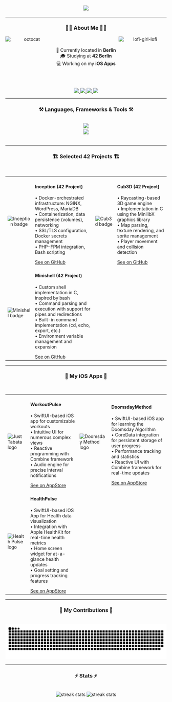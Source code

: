 

<!--- VIS![gmail](https://github.com/user-attachments/assets/9bbd6d1d-291c-4b30-b8dc-12f3e94c4a57)
ITORS BADGE -->
<!---
<img align="right" src="https://visitor-badge.laobi.icu/badge?page_id=Roibos22.Roibos22&left_color=%23a8072b&right_color=%23a8072b" />
-->
<!--- HEADER -->

<h3 align="center">
  <img src="https://readme-typing-svg.herokuapp.com?font=Ubunutu+Mono&weight=1200&size=35&duration=4000&pause=500&color=a8072b&center=true&vCenter=true&width=700&height=70&lines=hi+welt!👋;My+Name+is+Leon+Grimmeisen!;Olli+sucks!;"/>
</h3>

<hr/>

<!--- INTRO -->

<h3 align="center">👨‍🚀 About Me 👨‍🚀</h3>

<p align="center">
  <img src="https://github.com/user-attachments/assets/2931f3ed-7fcd-4c87-b408-e6ac59d85588" alt="lofi-girl-lofi" width="150" align="right";>
  <img src="https://github.com/user-attachments/assets/dc3befa1-3508-427e-bbfb-4d14795369a8" alt="octocat" width="150" align="left";>
  <br><br>
  📍 Currently located in <strong>Berlin</strong><br>
  🎓 Studying at <strong>42 Berlin</strong><br>
  💻 Working on my <strong>iOS Apps</strong>
  <br><br>
</p>

<br>

<!--- BADGES -->
<p align="center">
  <a href="mailto:grimmeisen.leon@gmail.com">
    <img src="https://github.com/user-attachments/assets/be9233f3-4566-458b-8135-ddf3079cde8e" height="40";"/>
  </a>
  <a href="https://linkedin.com/in/leon-grimmeisen" target="_blank">
    <img src="https://github.com/user-attachments/assets/8a5b451b-0857-489c-8a9c-3723d0ab38fd" height="40";"/>
  </a>
  <a href="https://leongrimmeisen.de" target="_blank">
    <img src="https://github.com/user-attachments/assets/0d7be76f-1dba-4584-b19c-963502692e34" height="40";"/>
  </a>
  <a href="https://apps.apple.com/at/developer/leon-grimmeisen/id1654025400" target="_blank">
    <img src="https://github.com/user-attachments/assets/07bed951-5aaf-4d32-bf71-68bc7a32495d" height="40";"/>
  </a>
</p>

<hr/>

<!--- FRAMEWORKS AND TOOLS -->
 
<h3 align="center">⚒️ Languages, Frameworks & Tools ⚒️</h3>
<br/>

<div align="center">
    <img src="https://skillicons.dev/icons?i=c,cpp,swift,python,javascript,html,css" /> <br>
    <img src="https://skillicons.dev/icons?i=bash,linux,git,docker,vscode,figma,github" />
</div>

<br/>
<hr/>

<!--- SELECTED 42 PROJECTS -->

<h3 align="center">🏗 Selected 42 Projects 🏗</h3>
<br/>

<table align="center">
  <tr>
   <!--- INCEPTION -->
    <td style="text-align: center;"><img src="https://github.com/user-attachments/assets/14187509-941c-469e-a83b-b3a73c2cf3f0" width="150" alt="Inception badge"/></td>
    <td>
      <h4>Inception (42 Project)</h4>
      <p>
        • Docker-orchestrated infrastructure: NGINX, WordPress, MariaDB<br>
        • Containerization, data persistence (volumes), networking<br>
        • SSL/TLS configuration, Docker secrets management<br>
        • PHP-FPM integration, Bash scripting
      </p>
      <a href="https://github.com/Roibos22/Inception">See on GitHub</a>
    </td>
    <!--- Cub3d -->
    <td><img src="https://github.com/user-attachments/assets/16a2456a-161f-4586-82ae-225e6572c4c7" width="150" alt="Cub3d badge"/></td>
    <td>
     <h4>Cub3D (42 Project)</h4>
     <p>
       • Raycasting-based 3D game engine<br>
       • Implementation in C using the MinilibX graphics library<br>
       • Map parsing, texture rendering, and sprite management<br>
       • Player movement and collision detection
     </p>
     <a href="https://github.com/Roibos22/cub3d">See on GitHub</a>
    </td>
  </tr>
  <tr>
    <!--- Cub3d -->
    <td><img src="https://github.com/user-attachments/assets/af6fb564-fb7a-441d-83aa-2e78e2e0647a" width="150" alt="Minishell badge"/></td>
    <td>
     <h4>Minishell (42 Project)</h4>
     <p>
       • Custom shell implementation in C, inspired by bash<br>
       • Command parsing and execution with support for pipes and redirections<br>
       • Built-in command implementation (cd, echo, export, etc.)<br>
       • Environment variable management and expansion
     </p>
     <a href="https://github.com/Roibos22/minihell">See on GitHub</a>
    </td>
  </tr>
</table>

<hr/>

<!--- SELECTED APPS -->

<h3 align="center">📱 My iOS Apps 📱</h3>
<br/>

<table align="center">
   <tr>
        <!--- WorkoutPulse -->
    <td> <img src="https://github.com/user-attachments/assets/1d72a6e7-8017-4ffd-a0d8-d660cd18d96c" width="130" alt="Just Tabata logo"/></td>
    <td>
     <h4>WorkoutPulse</h4>
     <p>
      • SwiftUI-based iOS app for customizable workouts<br>
      • Intuitive UI for numerous complex views<br>
      • Reactive programming with Combine framework<br>
      • Audio engine for precise interval notifications<br>
     </p>
     <a href="https://apps.apple.com/us/app/justtabata-tabata-timer/id6444348524">See on AppStore</a>
    </td>
    <!--- DoomsdayMethod -->
    <td><img src="https://github.com/user-attachments/assets/04bc9a74-ec21-4019-b1b6-e426fea3657b" width="130" alt="Doomsday Method logo"/></td>
    <td>
     <h4>DoomsdayMethod</h4>
     <p>
      • SwiftUI-based iOS app for learning the Doomsday Algorithm<br>
      • CoreData integration for persistent storage of user progress<br>
      • Performance tracking and statistics<br>
      • Reactive UI with Combine framework for real-time updates<br>
     </p>
     <a href="https://apps.apple.com/us/app/doomsday-method/id6447447000">See on AppStore</a>
    </td>
  <tr>
    <!--- HealthPulse -->
    <td><img src="https://github.com/user-attachments/assets/3678e54e-9842-4909-afb9-f137a931a695" width="130" alt="Health Pulse logo"/></td>
    <td>
     <h4>HealthPulse</h4>
     <p>
       • SwiftUI-based iOS App for Health data visualization<br>
       • Integration with Apple HealthKit for real-time health metrics<br>
       • Home screen widget for at-a-glance health updates<br>
       • Goal setting and progress tracking features
     </p>
     <a href="https://apps.apple.com/us/app/health-pulse/id6497484745">See on AppStore</a>
    </td>
  </tr>
  </tr>
</table>

<hr/>

<!--- SNAKE EATING CONTRIBUTIONS -->
<div align="center">
  <h3>🐍 My Contributions 🐍</h4>
  <br>
  <img alt="snake eating my contributions" src="https://raw.githubusercontent.com/Roibos22/Roibos22/output/github-contribution-grid-snake.svg" />
  
</div>

<hr/>

<!--- GITHUB STATS -->

<!--- 
![Anurag's GitHub stats](https://github-readme-stats.vercel.app/api?username=Roibos22&theme=dark&show_icons=true)
-->

<h3 align="center">⚡ Stats ⚡</h3>
<br>

<div align=center>
  <img width=500 src="https://streak-stats.demolab.com?user=Roibos22&theme=dracula&border_radius=10&size_weight=0.5&count_weight=0.5" alt="streak stats"/>
  <img width=310 src="https://github-readme-stats-mocha-tau.vercel.app/api/top-langs/?username=Roibos22&langs_count=8&layout=compact&theme=dracula&border_radius=10&size_weight=0.5&count_weight=0.5&exclude_repo=github-readme-stats" alt="streak stats"/>
<br/>

</div>
